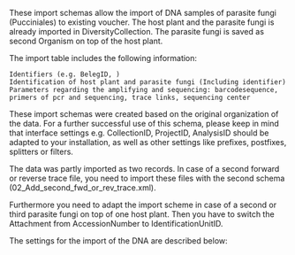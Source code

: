 These import schemas allow the import of DNA samples of parasite fungi (Pucciniales) to existing voucher. 
The host plant and the parasite fungi is already imported in DiversityCollection. The parasite fungi is saved as second Organism on top of the host plant. 

The import table includes the following information:

    Identifiers (e.g. BelegID, )
    Identification of host plant and parasite fungi (Including identifier)
    Parameters regarding the amplifying and sequencing: barcodesequence, primers of pcr and sequencing, trace links, sequencing center

These import schemas were created based on the original organization of the data. For a further successful use of this schema, please keep in mind that interface settings e.g. CollectionID, ProjectID, AnalysisID should be adapted to your installation, as well as other settings like prefixes, postfixes, splitters or filters.

The data was partly imported as two records. In case of a second forward or reverse trace file, you need to import these files with the second schema (02_Add_second_fwd_or_rev_trace.xml).

Furthermore you need to adapt the import scheme in case of a second or third parasite fungi on top of one host plant. Then you have to switch the Attachment from AccessionNumber to IdentificationUnitID.

The settings for the import of the DNA are described below: 

